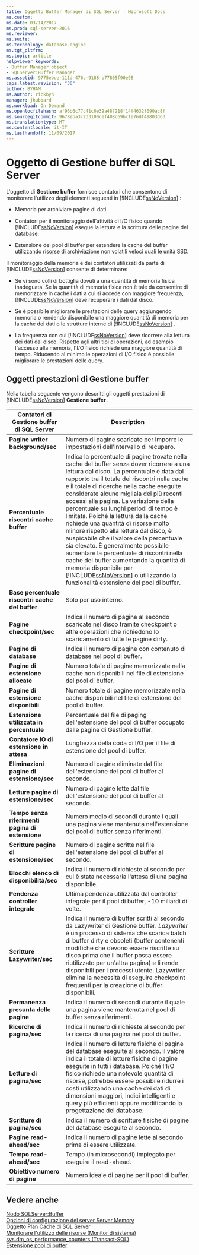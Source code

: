 ```yaml
---
title: Oggetto Buffer Manager di SQL Server | Microsoft Docs
ms.custom: 
ms.date: 03/14/2017
ms.prod: sql-server-2016
ms.reviewer: 
ms.suite: 
ms.technology: database-engine
ms.tgt_pltfrm: 
ms.topic: article
helpviewer_keywords:
- Buffer Manager object
- SQLServer:Buffer Manager
ms.assetid: 9775ebde-111d-476c-9188-b77805f90e98
caps.latest.revision: "36"
author: BYHAM
ms.author: rickbyh
manager: jhubbard
ms.workload: On Demand
ms.openlocfilehash: af96b6c77c41c0e39a487218f14f4632f090ac8f
ms.sourcegitcommit: 9678eba3c2d3100cef408c69bcfe76df49803d63
ms.translationtype: MT
ms.contentlocale: it-IT
ms.lasthandoff: 11/09/2017
---
```

# <a name="sql-server-buffer-manager-object"></a>Oggetto di Gestione buffer di SQL Server
  L'oggetto di **Gestione buffer** fornisce contatori che consentono di monitorare l'utilizzo degli elementi seguenti in [!INCLUDE[ssNoVersion](../../includes/ssnoversion-md.md)] :  
  
-   Memoria per archiviare pagine di dati.  
  
-   Contatori per il monitoraggio dell'attività di I/O fisico quando [!INCLUDE[ssNoVersion](../../includes/ssnoversion-md.md)] esegue la lettura e la scrittura delle pagine del database.  
  
-   Estensione del pool di buffer per estendere la cache del buffer utilizzando risorse di archiviazione non volatili veloci quali le unità SSD.  
  
 Il monitoraggio della memoria e dei contatori utilizzati da parte di [!INCLUDE[ssNoVersion](../../includes/ssnoversion-md.md)] consente di determinare:  
  
-   Se vi sono colli di bottiglia dovuti a una quantità di memoria fisica inadeguata. Se la quantità di memoria fisica non è tale da consentire di memorizzare in cache i dati a cui si accede con maggiore frequenza, [!INCLUDE[ssNoVersion](../../includes/ssnoversion-md.md)] deve recuperare i dati dal disco.   
  
-   Se è possibile migliorare le prestazioni delle query aggiungendo memoria o rendendo disponibile una maggiore quantità di memoria per la cache dei dati o le strutture interne di [!INCLUDE[ssNoVersion](../../includes/ssnoversion-md.md)] .  
  
-   La frequenza con cui [!INCLUDE[ssNoVersion](../../includes/ssnoversion-md.md)] deve ricorrere alla lettura dei dati dal disco. Rispetto agli altri tipi di operazioni, ad esempio l'accesso alla memoria, l'I/O fisico richiede una maggiore quantità di tempo. Riducendo al minimo le operazioni di I/O fisico è possibile migliorare le prestazioni delle query.  
  
## <a name="buffer-manager-performance-objects"></a>Oggetti prestazioni di Gestione buffer  
 Nella tabella seguente vengono descritti gli oggetti prestazioni di [!INCLUDE[ssNoVersion](../../includes/ssnoversion-md.md)] **Gestione buffer** .  
  
|Contatori di Gestione buffer di SQL Server|Description|  
|----------------------------------------|-----------------|  
|**Pagine writer background/sec**|Numero di pagine scaricate per imporre le impostazioni dell'intervallo di recupero.| 
|**Percentuale riscontri cache buffer**|Indica la percentuale di pagine trovate nella cache del buffer senza dover ricorrere a una lettura dal disco. La percentuale è data dal rapporto tra il totale dei riscontri nella cache e il totale di ricerche nella cache eseguite considerate alcune migliaia dei più recenti accessi alla pagina. La variazione della percentuale su lunghi periodi di tempo è limitata. Poiché la lettura dalla cache richiede una quantità di risorse molto minore rispetto alla lettura dal disco, è auspicabile che il valore della percentuale sia elevato. È generalmente possibile aumentare la percentuale di riscontri nella cache del buffer aumentando la quantità di memoria disponibile per [!INCLUDE[ssNoVersion](../../includes/ssnoversion-md.md)] o utilizzando la funzionalità estensione del pool di buffer.|  
|**Base percentuale riscontri cache del buffer**|Solo per uso interno.|
|**Pagine checkpoint/sec**|Indica il numero di pagine al secondo scaricate nel disco tramite checkpoint o altre operazioni che richiedono lo scaricamento di tutte le pagine dirty.|  
|**Pagine di database**|Indica il numero di pagine con contenuto di database nel pool di buffer.|  
|**Pagine di estensione allocate**|Numero totale di pagine memorizzate nella cache non disponibili nel file di estensione del pool di buffer.|  
|**Pagine di estensione disponibili**|Numero totale di pagine memorizzate nella cache disponibili nel file di estensione del pool di buffer.|  
|**Estensione utilizzata in percentuale**|Percentuale del file di paging dell'estensione del pool di buffer occupato dalle pagine di Gestione buffer.|  
|**Contatore IO di estensione in attesa**|Lunghezza della coda di I/O per il file di estensione del pool di buffer.|  
|**Eliminazioni pagine di estensione/sec**|Numero di pagine eliminate dal file dell'estensione del pool di buffer al secondo.|  
|**Letture pagine di estensione/sec**|Numero di pagine lette dal file dell'estensione del pool di buffer al secondo.|  
|**Tempo senza riferimenti pagina di estensione**|Numero medio di secondi durante i quali una pagina viene mantenuta nell'estensione del pool di buffer senza riferimenti.|  
|**Scritture pagine di estensione/sec**|Numero di pagine scritte nel file dell'estensione del pool di buffer al secondo.|  
|**Blocchi elenco di disponibilità/sec**|Indica il numero di richieste al secondo per cui è stata necessaria l'attesa di una pagina disponibile.|  
|**Pendenza controller integrale**|Ultima pendenza utilizzata dal controller integrale per il pool di buffer, -10 miliardi di volte.| 
|**Scritture Lazywriter/sec**|Indica il numero di buffer scritti al secondo da Lazywriter di Gestione buffer. *Lazywriter* è un processo di sistema che scarica batch di buffer dirty e obsoleti (buffer contenenti modifiche che devono essere riscritte su disco prima che il buffer possa essere riutilizzato per un'altra pagina) e li rende disponibili per i processi utente. Lazywriter elimina la necessità di eseguire checkpoint frequenti per la creazione di buffer disponibili.|  
|**Permanenza presunta delle pagine**|Indica il numero di secondi durante il quale una pagina viene mantenuta nel pool di buffer senza riferimenti.|  
|**Ricerche di pagina/sec**|Indica il numero di richieste al secondo per la ricerca di una pagina nel pool di buffer.|  
|**Letture di pagina/sec**|Indica il numero di letture fisiche di pagine del database eseguite al secondo. Il valore indica il totale di letture fisiche di pagine eseguite in tutti i database. Poiché l'I/O fisico richiede una notevole quantità di risorse, potrebbe essere possibile ridurre i costi utilizzando una cache dei dati di dimensioni maggiori, indici intelligenti e query più efficienti oppure modificando la progettazione del database.|  
|**Scritture di pagina/sec**|Indica il numero di scritture fisiche di pagine del database eseguite al secondo.|  
|**Pagine read-ahead/sec**|Indica il numero di pagine lette al secondo prima di essere utilizzate.|  
|**Tempo read-ahead/sec**|Tempo (in microsecondi) impiegato per eseguire il read-ahead.|
|**Obiettivo numero di pagine**|Numero ideale di pagine per il pool di buffer.|

  
## <a name="see-also"></a>Vedere anche  
 [Nodo SQLServer:Buffer](../../relational-databases/performance-monitor/sql-server-buffer-node.md)   
 [Opzioni di configurazione del server Server Memory](../../database-engine/configure-windows/server-memory-server-configuration-options.md)   
 [Oggetto Plan Cache di SQL Server](../../relational-databases/performance-monitor/sql-server-plan-cache-object.md)   
 [Monitorare l'utilizzo delle risorse &#40;Monitor di sistema&#41;](../../relational-databases/performance-monitor/monitor-resource-usage-system-monitor.md)   
 [sys.dm_os_performance_counters &#40;Transact-SQL&#41;](../../relational-databases/system-dynamic-management-views/sys-dm-os-performance-counters-transact-sql.md)   
 [Estensione pool di buffer](../../database-engine/configure-windows/buffer-pool-extension.md)  
  
  
